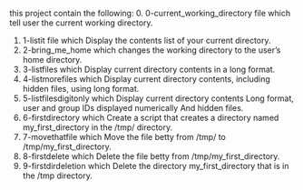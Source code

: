 this project contain the following:
0. 0-current_working_directory file which tell user the current working directory.
1. 1-listit file which Display the contents list of your current directory.
2. 2-bring_me_home which changes the working directory to the user’s home directory.
3. 3-listfiles which Display current directory contents in a long format.
4. 4-listmorefiles which Display current directory contents, including hidden files, using long format.
5. 5-listfilesdigitonly which Display current directory contents Long format, user and group IDs displayed numerically And hidden files.
6. 6-firstdirectory which Create a script that creates a directory named my_first_directory in the /tmp/ directory.
7. 7-movethatfile which Move the file betty from /tmp/ to /tmp/my_first_directory.
8. 8-firstdelete which Delete the file betty from  /tmp/my_first_directory.
9. 9-firstdirdeletion which Delete the directory my_first_directory that is in the /tmp directory.

